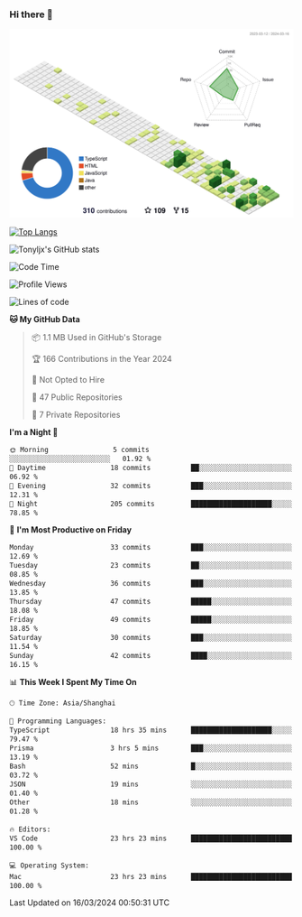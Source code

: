 ### Hi there 👋

![](./profile-3d-contrib/profile-green-animate.svg)

 

[![Top Langs](https://github-readme-stats.vercel.app/api/top-langs/?username=tonyljx)](https://github.com/anuraghazra/github-readme-stats)

![Tonyljx's GitHub stats](https://github-readme-stats.vercel.app/api?username=tonyljx&theme=default&show_icons=true)

 

<!--START_SECTION:waka-->
![Code Time](http://img.shields.io/badge/Code%20Time-225%20hrs%202%20mins-blue)

![Profile Views](http://img.shields.io/badge/Profile%20Views-1-blue)

![Lines of code](https://img.shields.io/badge/From%20Hello%20World%20I%27ve%20Written-310.8%20thousand%20lines%20of%20code-blue)

**🐱 My GitHub Data** 

> 📦 1.1 MB Used in GitHub's Storage 
 > 
> 🏆 166 Contributions in the Year 2024
 > 
> 🚫 Not Opted to Hire
 > 
> 📜 47 Public Repositories 
 > 
> 🔑 7 Private Repositories 
 > 
**I'm a Night 🦉** 

```text
🌞 Morning                5 commits           ░░░░░░░░░░░░░░░░░░░░░░░░░   01.92 % 
🌆 Daytime                18 commits          ██░░░░░░░░░░░░░░░░░░░░░░░   06.92 % 
🌃 Evening                32 commits          ███░░░░░░░░░░░░░░░░░░░░░░   12.31 % 
🌙 Night                  205 commits         ████████████████████░░░░░   78.85 % 
```
📅 **I'm Most Productive on Friday** 

```text
Monday                   33 commits          ███░░░░░░░░░░░░░░░░░░░░░░   12.69 % 
Tuesday                  23 commits          ██░░░░░░░░░░░░░░░░░░░░░░░   08.85 % 
Wednesday                36 commits          ███░░░░░░░░░░░░░░░░░░░░░░   13.85 % 
Thursday                 47 commits          █████░░░░░░░░░░░░░░░░░░░░   18.08 % 
Friday                   49 commits          █████░░░░░░░░░░░░░░░░░░░░   18.85 % 
Saturday                 30 commits          ███░░░░░░░░░░░░░░░░░░░░░░   11.54 % 
Sunday                   42 commits          ████░░░░░░░░░░░░░░░░░░░░░   16.15 % 
```


📊 **This Week I Spent My Time On** 

```text
🕑︎ Time Zone: Asia/Shanghai

💬 Programming Languages: 
TypeScript               18 hrs 35 mins      ████████████████████░░░░░   79.47 % 
Prisma                   3 hrs 5 mins        ███░░░░░░░░░░░░░░░░░░░░░░   13.19 % 
Bash                     52 mins             █░░░░░░░░░░░░░░░░░░░░░░░░   03.72 % 
JSON                     19 mins             ░░░░░░░░░░░░░░░░░░░░░░░░░   01.40 % 
Other                    18 mins             ░░░░░░░░░░░░░░░░░░░░░░░░░   01.28 % 

🔥 Editors: 
VS Code                  23 hrs 23 mins      █████████████████████████   100.00 % 

💻 Operating System: 
Mac                      23 hrs 23 mins      █████████████████████████   100.00 % 
```


 Last Updated on 16/03/2024 00:50:31 UTC
<!--END_SECTION:waka-->
